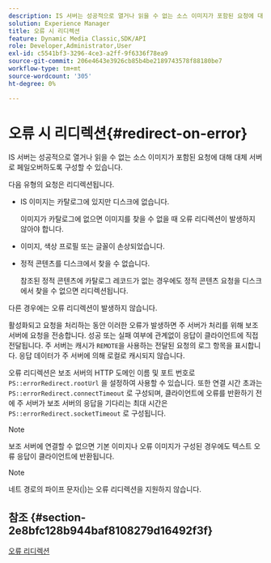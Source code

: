 ```yaml
---
description: IS 서버는 성공적으로 열거나 읽을 수 없는 소스 이미지가 포함된 요청에 대해 대체 서버로 페일오버하도록 구성할 수 있습니다.
solution: Experience Manager
title: 오류 시 리디렉션
feature: Dynamic Media Classic,SDK/API
role: Developer,Administrator,User
exl-id: c5541bf3-3296-4ce3-a2ff-9f6336f78ea9
source-git-commit: 206e4643e3926cb85b4be2189743578f88180be7
workflow-type: tm+mt
source-wordcount: '305'
ht-degree: 0%

---
```


# 오류 시 리디렉션{#redirect-on-error}

IS 서버는 성공적으로 열거나 읽을 수 없는 소스 이미지가 포함된 요청에 대해 대체 서버로 페일오버하도록 구성할 수 있습니다.

다음 유형의 요청은 리디렉션됩니다.

* IS 이미지는 카탈로그에 있지만 디스크에 없습니다.

   이미지가 카탈로그에 없으면 이미지를 찾을 수 없을 때 오류 리디렉션이 발생하지 않아야 합니다.

* 이미지, 색상 프로필 또는 글꼴이 손상되었습니다.
* 정적 콘텐츠를 디스크에서 찾을 수 없습니다.

   참조된 정적 콘텐츠에 카탈로그 레코드가 없는 경우에도 정적 콘텐츠 요청을 디스크에서 찾을 수 없으면 리디렉션됩니다.

다른 경우에는 오류 리디렉션이 발생하지 않습니다.

활성화되고 요청을 처리하는 동안 이러한 오류가 발생하면 주 서버가 처리를 위해 보조 서버에 요청을 전송합니다. 성공 또는 실패 여부에 관계없이 응답이 클라이언트에 직접 전달됩니다. 주 서버는 캐시가 `REMOTE`을 사용하는 전달된 요청의 로그 항목을 표시합니다. 응답 데이터가 주 서버에 의해 로컬로 캐시되지 않습니다.

오류 리디렉션은 보조 서버의 HTTP 도메인 이름 및 포트 번호로 `PS::errorRedirect.rootUrl` 을 설정하여 사용할 수 있습니다. 또한 연결 시간 초과는 `PS::errorRedirect.connectTimeout` 로 구성되며, 클라이언트에 오류를 반환하기 전에 주 서버가 보조 서버의 응답을 기다리는 최대 시간은 `PS::errorRedirect.socketTimeout` 로 구성됩니다.

>[!NOTE]
>
>보조 서버에 연결할 수 없으면 기본 이미지나 오류 이미지가 구성된 경우에도 텍스트 오류 응답이 클라이언트에 반환됩니다.

>[!NOTE]
>
>네트 경로의 파이프 문자(|)는 오류 리디렉션을 지원하지 않습니다.

## 참조 {#section-2e8bfc128b944baf8108279d16492f3f}

[오류 리디렉션](../../../is-api/image-serving-api-ref/c-configuration-and-administration/c-server-settings/r-error-redirection.md#reference-268b1bf6ce1b44bb979727c6f5daf1ac)
